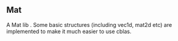 ## Mat
A Mat lib .
Some basic structures (including vec1d, mat2d etc) are implemented to make it much easier to use  cblas.
